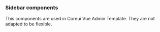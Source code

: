 ### Sidebar components

This components are used in Coreui Vue Admin Template. They are not adapted to be flexible.
